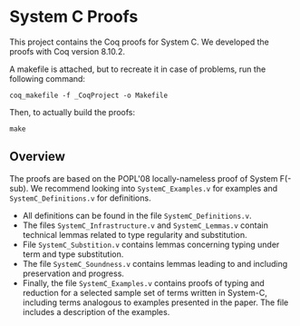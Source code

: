 # System C Proofs

This project contains the Coq proofs for System C.
We developed the proofs with Coq version 8.10.2.


A makefile is attached, but to recreate it in case of problems, run the following command:

    coq_makefile -f _CoqProject -o Makefile

Then, to actually build the proofs:

    make

## Overview

The proofs are based on the POPL'08 locally-nameless proof of System F(-sub). We recommend looking into `SystemC_Examples.v` for examples and `SystemC_Definitions.v` for definitions.

- All definitions can be found in the file `SystemC_Definitions.v`.
- The files `SystemC_Infrastructure.v` and `SystemC_Lemmas.v` contain technical lemmas related to type
  regularity and substitution.
- File `SystemC_Substition.v` contains lemmas concerning typing under term and type substitution.
- The file `SystemC_Soundness.v` contains lemmas leading to and including preservation and progress.
- Finally, the file `SystemC_Examples.v` contains proofs of typing and reduction for a selected
  sample set of terms written in System-C, including terms analogous to examples presented in the paper. The file includes a description of the examples.
